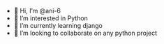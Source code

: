 - 👋 Hi, I’m @ani-6
- 👀 I’m interested in Python
- 🌱 I’m currently learning django
- 👯 I’m looking to collaborate on any python project
